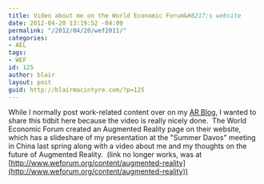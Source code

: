 ```yaml
---
title: Video about me on the World Economic Forum&#8217;s website
date: 2012-04-20 13:19:52 -04:00
permalink: "/2012/04/20/wef2011/"
categories:
- AEL
tags:
- WEF
id: 125
author: blair
layout: post
guid: http://blairmacintyre.com/?p=125
---
```


While I normally post work-related content over on my [AR Blog](http://ael.gatech.edu/blair), I wanted to share this tidbit here because the video is really nicely done.  The World Economic Forum created an Augmented Reality page on their website, which has a slideshare of my presentation at the "Summer Davos" meeting in China last spring along with a video about me and my thoughts on the future of Augmented Reality.  (link no longer works, was at
[http://www.weforum.org/content/augmented-reality](http://www.weforum.org/content/augmented-reality))
